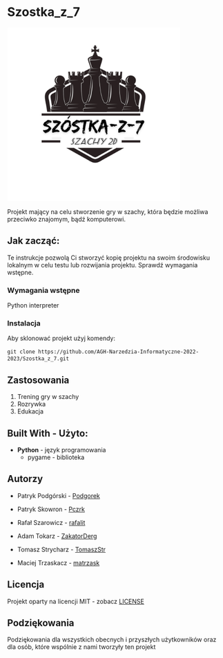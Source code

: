 # Szostka_z_7

<img src="https://github.com/AGH-Narzedzia-Informatyczne-2022-2023/Szostka_z_7/blob/main/logo.jpg" width="400" height="400" />

Projekt mający na celu stworzenie gry w szachy, która będzie możliwa przeciwko znajomym, bądź komputerowi.

## Jak zacząć: 

Te instrukcje pozwolą Ci stworzyć kopię projektu na swoim środowisku lokalnym w celu testu lub rozwijania projektu. Sprawdź wymagania wstępne.

### Wymagania wstępne
Python interpreter
<!-- dodamy więcej jak będziemy więcej wiedzieć -->

### Instalacja
Aby sklonować projekt użyj komendy:

```
git clone https://github.com/AGH-Narzedzia-Informatyczne-2022-2023/Szostka_z_7.git
```
## Zastosowania
1. Trening gry w szachy
2. Rozrywka
3. Edukacja

## Built With - Użyto:
- **Python** - język programowania
  - pygame - biblioteka

## Autorzy
- Patryk Podgórski - [Podgorek](https://github.com/Podgorek)

- Patryk Skowron - [Pczrk](https://github.com/Pczrk)

- Rafał Szarowicz - [rafalit](https://github.com/rafalit)

- Adam Tokarz - [ZakatorDerg](https://github.com/ZakatorDerg)

- Tomasz Strycharz - [TomaszStr](https://github.com/TomaszStr)

- Maciej Trzaskacz - [matrzask](https://github.com/matrzask)

## Licencja
Projekt oparty na licencji MIT - zobacz [LICENSE](LICENSE)

## Podziękowania
Podziękowania dla wszystkich obecnych i przyszłych użytkowników oraz dla osób, które wspólnie z nami tworzyły ten projekt

